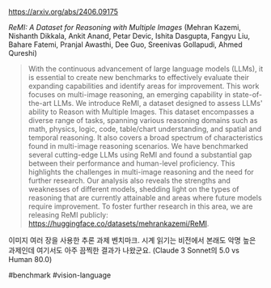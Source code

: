 https://arxiv.org/abs/2406.09175

*ReMI: A Dataset for Reasoning with Multiple Images* (Mehran Kazemi, Nishanth Dikkala, Ankit Anand, Petar Devic, Ishita Dasgupta, Fangyu Liu, Bahare Fatemi, Pranjal Awasthi, Dee Guo, Sreenivas Gollapudi, Ahmed Qureshi)

> With the continuous advancement of large language models (LLMs), it is essential to create new benchmarks to effectively evaluate their expanding capabilities and identify areas for improvement. This work focuses on multi-image reasoning, an emerging capability in state-of-the-art LLMs. We introduce ReMI, a dataset designed to assess LLMs' ability to Reason with Multiple Images. This dataset encompasses a diverse range of tasks, spanning various reasoning domains such as math, physics, logic, code, table/chart understanding, and spatial and temporal reasoning. It also covers a broad spectrum of characteristics found in multi-image reasoning scenarios. We have benchmarked several cutting-edge LLMs using ReMI and found a substantial gap between their performance and human-level proficiency. This highlights the challenges in multi-image reasoning and the need for further research. Our analysis also reveals the strengths and weaknesses of different models, shedding light on the types of reasoning that are currently attainable and areas where future models require improvement. To foster further research in this area, we are releasing ReMI publicly: https://huggingface.co/datasets/mehrankazemi/ReMI.

이미지 여러 장을 사용한 추론 과제 벤치마크. 시계 읽기는 비전에서 본래도 악명 높은 과제인데 여기서도 아주 끔찍한 결과가 나왔군요. (Claude 3 Sonnet의 5.0 vs Human 80.0)

#benchmark #vision-language 